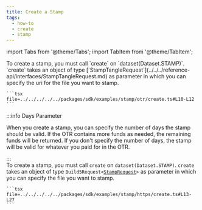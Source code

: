 ```yaml
---
title: Create a Stamp
tags:
  - how-to
  - create
  - stamp
---
```


import Tabs from '@theme/Tabs';
import TabItem from '@theme/TabItem';

<Tabs>
  <TabItem value="otr" label="OTR">
    To create a stamp, you must call `create` on `dataset(Dataset.STAMP)`. `create` takes an object of type [`StampTangleRequest`](../../../reference-api/interfaces/StampTangleRequest.md) as parameter in which you can specify the uri for the file you want to stamp.

    ```tsx file=../../../../../packages/sdk/examples/stamp/otr/create.ts#L10-L12
    ```

:::info Days Parameter

When you create a stamp, you can specify the number of days the stamp should be valid. If the OTR contains more funds as needed, the remaining funds will be returned. If you don't specify the number of days, the stamp will be valid for whatever you paid for in the OTR.

:::
  </TabItem>  
  <TabItem value="https" label="HTTPS">
    To create a stamp, you must call `create` on `dataset(Dataset.STAMP)`. `create` takes an object of type `Build5Request<`[`StampRequest`](../../../reference-api/interfaces/StampRequest.md)`>` as parameter in which you can specify the file you want to stamp.

    ```tsx file=../../../../../packages/sdk/examples/stamp/https/create.ts#L13-L27
    ```
  </TabItem>
</Tabs>
